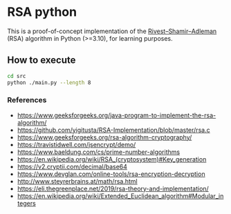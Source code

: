 # RSA python

This is a proof-of-concept implementation of the [Rivest–Shamir–Adleman](https://en.wikipedia.org/wiki/RSA_(cryptosystem)) (RSA) algorithm in Python (>=3.10), for learning purposes.

## How to execute

```bash
cd src
python ./main.py --length 8
```

### References
- https://www.geeksforgeeks.org/java-program-to-implement-the-rsa-algorithm/
- https://github.com/yigitusta/RSA-Implementation/blob/master/rsa.c
- https://www.geeksforgeeks.org/rsa-algorithm-cryptography/
- https://travistidwell.com/jsencrypt/demo/
- https://www.baeldung.com/cs/prime-number-algorithms
- https://en.wikipedia.org/wiki/RSA_(cryptosystem)#Key_generation
- https://v2.cryptii.com/decimal/base64
- https://www.devglan.com/online-tools/rsa-encryption-decryption
- http://www.steyrerbrains.at/math/rsa.html
- https://eli.thegreenplace.net/2019/rsa-theory-and-implementation/
- https://en.wikipedia.org/wiki/Extended_Euclidean_algorithm#Modular_integers
